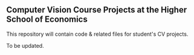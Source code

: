 ## Computer Vision Course Projects at the Higher School of Economics  

This repository will contain code & related files for student's CV projects.  

To be updated.